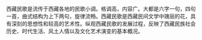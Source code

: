 

西藏民歌是流传于西藏各地的民歌小调。格调高，内容广。大都是六字一句，四句一首，曲式结构为上下两句，旋律流畅。西藏民歌是西藏民间文学中瑰丽的花，具有深刻的思想性和较高的艺术性。纵观西藏民歌的发展过程，反映了西藏民族社会历史、时代生活、风土人情以及文化艺术演变的基本概况。


